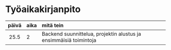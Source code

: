 # Työaikakirjanpito

| päivä | aika | mitä tein  |
| :----:|:-----| :-----|
| 25.5  |  2  | Backend suunnittelua, projektin alustus ja ensimmäisiä toimintoja |